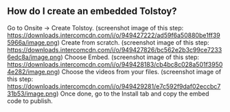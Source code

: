 ## How do I create an embedded Tolstoy?

Go to Onsite -> Create Tolstoy. (screenshot image of this step: https://downloads.intercomcdn.com/i/o/949427222/ad59f6a50880be1ff395966a/image.png)
Create from scratch. (screenshot image of this step: https://downloads.intercomcdn.com/i/o/949427826/bc562e2b3c99ce72336edc8a/image.png)
Choose Embed. (screenshot image of this step: https://downloads.intercomcdn.com/i/o/949428183/cb4bc8c028a501f39504e282/image.png)
Choose the videos from your files. (screenshot image of this step: https://downloads.intercomcdn.com/i/o/949429281/e7c592f9daf02eccbc731b53/image.png)
Once done, go to the Install tab and copy the embed code to publish. 

